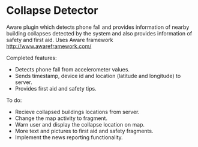 # Collapse Detector
Aware plugin which detects phone fall and provides information of nearby building collapses detected by the system and also provides information of safety and first aid.
Uses Aware framework http://www.awareframework.com/

Completed features:
- Detects phone fall from accelerometer values.
- Sends timestamp, device id and location (latitude and longitude) to server.
- Provides first aid and safety tips.

To do:
- Recieve collapsed buildings locations from server.
- Change the map activity to fragment.
- Warn user and display the collapse location on map.
- More text and pictures to first aid and safety fragments.
- Implement the news reporting functionality.
